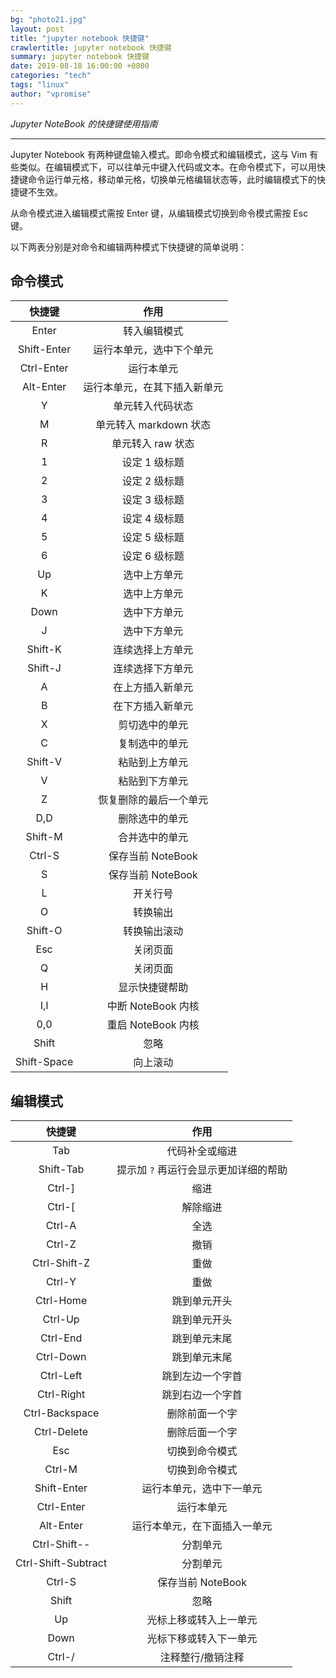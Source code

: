 ```yaml
---
bg: "photo21.jpg"
layout: post
title: "jupyter notebook 快捷键"
crawlertitle: jupyter notebook 快捷键
summary: jupyter notebook 快捷键
date: 2019-08-18 16:00:00 +0800
categories: "tech"
tags: "linux"
author: "vpromise"
---
```



*Jupyter NoteBook 的快捷键使用指南*

---

Jupyter Notebook 有两种键盘输入模式。即命令模式和编辑模式，这与 Vim 有些类似。在编辑模式下，可以往单元中键入代码或文本。在命令模式下，可以用快捷键命令运行单元格，移动单元格，切换单元格编辑状态等，此时编辑模式下的快捷键不生效。

从命令模式进入编辑模式需按 Enter 键，从编辑模式切换到命令模式需按 Esc 键。

以下两表分别是对命令和编辑两种模式下快捷键的简单说明：

## 命令模式

快捷键       |作用
:---------: | :-----------:  
Enter       |转入编辑模式
Shift-Enter |运行本单元，选中下个单元
Ctrl-Enter  |运行本单元
Alt-Enter   |运行本单元，在其下插入新单元
Y           |单元转入代码状态
M           |单元转入 markdown 状态
R           |单元转入 raw 状态
1           |设定 1 级标题 
2           |设定 2 级标题
3           |设定 3 级标题
4           |设定 4 级标题
5           |设定 5 级标题
6           |设定 6 级标题
Up          |选中上方单元
K           |选中上方单元
Down        |选中下方单元
J           |选中下方单元
Shift-K     |连续选择上方单元
Shift-J     |连续选择下方单元
A           |在上方插入新单元
B           |在下方插入新单元
X           |剪切选中的单元
C           |复制选中的单元
Shift-V     |粘贴到上方单元
V           |粘贴到下方单元
Z           |恢复删除的最后一个单元 
D,D         |删除选中的单元
Shift-M     |合并选中的单元
Ctrl-S      |保存当前 NoteBook
S           |保存当前 NoteBook
L           |开关行号
O           |转换输出
Shift-O     |转换输出滚动
Esc         |关闭页面
Q           |关闭页面
H           |显示快捷键帮助
I,I         |中断 NoteBook 内核
0,0         |重启 NoteBook 内核
Shift       |忽略
Shift-Space |向上滚动

## 编辑模式

快捷键               | 作用                          
:-----------------: | :----------------:
Tab                 | 代码补全或缩进
Shift-Tab           | 提示加 `?` 再运行会显示更加详细的帮助 
Ctrl-]              | 缩进
Ctrl-[              | 解除缩进
Ctrl-A              | 全选
Ctrl-Z              | 撤销
Ctrl-Shift-Z        | 重做
Ctrl-Y              | 重做
Ctrl-Home           | 跳到单元开头
Ctrl-Up             | 跳到单元开头
Ctrl-End            | 跳到单元末尾
Ctrl-Down           | 跳到单元末尾
Ctrl-Left           | 跳到左边一个字首
Ctrl-Right          | 跳到右边一个字首
Ctrl-Backspace      | 删除前面一个字
Ctrl-Delete         | 删除后面一个字
Esc                 | 切换到命令模式
Ctrl-M              | 切换到命令模式
Shift-Enter         | 运行本单元，选中下一单元     
Ctrl-Enter          | 运行本单元
Alt-Enter           | 运行本单元，在下面插入一单元 
Ctrl-Shift--        | 分割单元                     
Ctrl-Shift-Subtract | 分割单元
Ctrl-S              | 保存当前 NoteBook
Shift               | 忽略
Up                  | 光标上移或转入上一单元
Down                | 光标下移或转入下一单元
Ctrl-/              | 注释整行/撤销注释